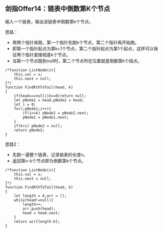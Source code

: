 ## 剑指Offer14：链表中倒数第K个节点
输入一个链表，输出该链表中倒数第k个节点。   
  
思路：  
+ 用两个指针来跑，第一个指针先跑k个节点，第二个指针再开始跑。
+ 即第一个指针起点为第k+1个节点，第二个指针起点为第1个起点，这样可以保证两个指针直接相差k个节点。
+ 当第一个节点跑到null时，第二个节点所在位置就是倒数第k个结点。
```
/*function ListNode(x){
    this.val = x;
    this.next = null;
}*/
function FindKthToTail(head, k)
{
    if(head===null||k<=0)return null;
    let pNode1 = head,pNode2 = head;
    let i = 0;
    for(;pNode1;i++){
        if(i>=k) pNode2 = pNode2.next;
        pNode1 = pNode1.next;
    }
    if(k>i) pNode2 = null;
    return pNode2;
}
```
思路2：
+ 先跑一遍整个链表，记录链表的长度n。
+ 返回第n-k个节点即为倒数第k个节点。
```
/*function ListNode(x){
    this.val = x;
    this.next = null;
}*/
function FindKthToTail(head, k)
{
    let length = 0,arr = [];
    while(head!=null){
        length++;
        arr.push(head);
        head = head.next;
    }
    return arr[length-k];
}
```